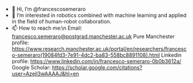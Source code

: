 - 👋 Hi, I’m @francescosemeraro
- 👀 I’m interested in robotics combined with machine learning and applied in the field of human-robot collaboration.
- 📫 How to reach me:\n
  Email: francesco.semeraro@postgrad.manchester.ac.uk
  Pure Manchester profile: https://www.research.manchester.ac.uk/portal/en/researchers/francesco-semeraro(19084fd3-7e91-4dc2-ba83-558bc8891108).html
  Linkedin profile: https://www.linkedin.com/in/francesco-semeraro-0b0b3612a/
  Google Scholar: https://scholar.google.com/citations?user=Azejl3wAAAAJ&hl=en
  

<!---
francescosemeraro/francescosemeraro is a ✨ special ✨ repository because its `README.md` (this file) appears on your GitHub profile.
You can click the Preview link to take a look at your changes.
--->
